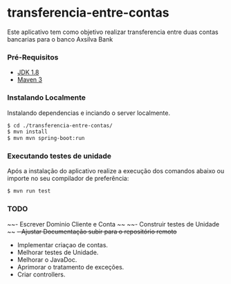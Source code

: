  # transferencia-entre-contas
Este aplicativo tem como objetivo realizar transferencia entre duas contas bancarias para o banco Axsilva Bank
### Pré-Requisitos

- [JDK 1.8](http://www.oracle.com/technetwork/java/javase/downloads/jdk8-downloads-2133151.html)
- [Maven 3](https://maven.apache.org)

### Instalando Localmente
Instalando dependencias e inciando o server localmente.
```sh
$ cd ./transferencia-entre-contas/
$ mvn install
$ mvn mvn spring-boot:run
```
### Executando testes de unidade
Após a instalação do aplicativo realize a execução dos comandos abaixo ou importe no seu compilador de preferência:
```sh
$ mvn run test

```
### TODO
 ~~- Escrever Dominio Cliente e Conta ~~
 ~~- Construir testes de Unidade ~~
 ~~- Ajustar Documentação subir para o repositório remoto~~
 - Implementar criaçao de contas.
 - Melhorar testes de Unidade.
 - Melhorar o JavaDoc.
 - Aprimorar o tratamento de exceções.
 - Criar controllers.
 
